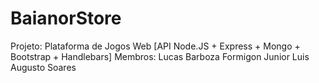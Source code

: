 # BaianorStore
Projeto: Plataforma de Jogos Web [API Node.JS + Express + Mongo + Bootstrap + Handlebars]
Membros:
Lucas Barboza Formigon Junior
Luis Augusto Soares
